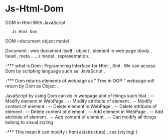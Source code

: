 # Js-Html-Dom
DOM in Html With JavaScript

       Js Html Dom



   DOM =document object model

Document : web document itself .
object : element in web page (body , head , meta ......)
model : representation.


-*** what is Dom :
Prgrammimg Interface for Html , Xml .
We can access Dom by scripting language such as :JavaScript .

-*** Dom returns elements of webpage as " Tree in OOP "
webpage will return by Dom as Object .


JavaScript by using Dom can do in webpage alot of things such that :
-- Modify element in WebPage .
-- Modify attribute of element .
-- Modify content of element .
-- Delete element in WebPage .
-- Delete attribute of element .
-- Delete content of element .
-- Add element in WebPage .
-- Add attribute of element .
-- Add content of element .
-- Can modify all things belong to visual styling 

-*** This mean it can modify ( html as(structure) , css (styling) )


